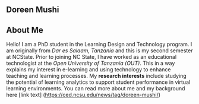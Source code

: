 ## Doreen Mushi

## About Me
Hello! I am a PhD student in the Learning Design and Technology program. I am originally from _Dar es Salaam, Tanzania_ and this is my second semester at NCState. Prior to joining NC State, I have worked as an educational technologist at the _Open University of Tanzania (OUT)_. This in a way explains my interest in e-learning and using technology to enhance teaching and learning processes. 
My **research interests** include studying the potential of learning analytics to support student performance in virtual learning environments. You can read more about me and my background here [link text] (https://ced.ncsu.edu/news/tag/doreen-mushi/)
